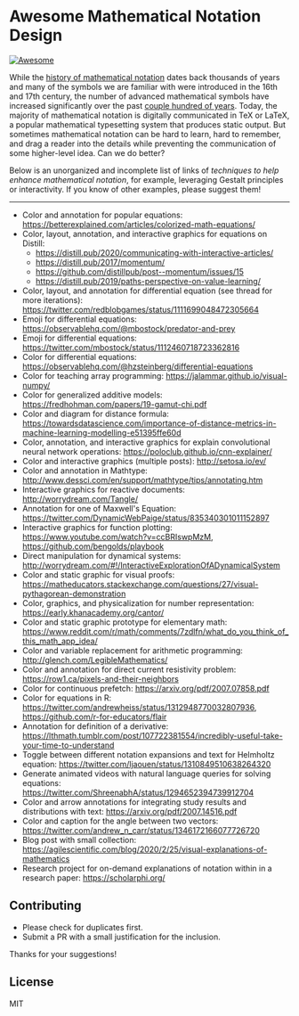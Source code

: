 # Awesome Mathematical Notation Design

[![Awesome](https://awesome.re/badge.svg)](https://awesome.re)

While the [history of mathematical notation](https://en.wikipedia.org/wiki/History_of_mathematical_notation) dates back thousands of years and many of the symbols we are familiar with were introduced in the 16th and 17th century, the number of advanced mathematical symbols have increased significantly over the past [couple hundred of years](https://en.wikipedia.org/wiki/History_of_mathematical_notation#Symbolic_stage).
Today, the majority of mathematical notation is digitally communicated in TeX or LaTeX, a popular mathematical typesetting system that produces static output.
But sometimes mathematical notation can be hard to learn, hard to remember, and drag a reader into the details while preventing the communication of some higher-level idea. Can we do better?

Below is an unorganized and incomplete list of links of *techniques to help enhance mathematical notation*, for example, leveraging Gestalt principles or interactivity. If you know of other examples, please suggest them!

***

* Color and annotation for popular equations: https://betterexplained.com/articles/colorized-math-equations/
* Color, layout, annotation, and interactive graphics for equations on Distill:
    * https://distill.pub/2020/communicating-with-interactive-articles/
    * https://distill.pub/2017/momentum/
    * https://github.com/distillpub/post--momentum/issues/15
    * https://distill.pub/2019/paths-perspective-on-value-learning/
* Color, layout, and annotation for differential equation (see thread for more iterations): https://twitter.com/redblobgames/status/1111699048472305664
* Emoji for differential equations: https://observablehq.com/@mbostock/predator-and-prey
* Emoji for differential equations: https://twitter.com/mbostock/status/1112460718723362816
* Color for differential equations: https://observablehq.com/@hzsteinberg/differential-equations
* Color for teaching array programming: https://jalammar.github.io/visual-numpy/
* Color for generalized additive models: https://fredhohman.com/papers/19-gamut-chi.pdf
* Color and diagram for distance formula: https://towardsdatascience.com/importance-of-distance-metrics-in-machine-learning-modelling-e51395ffe60d
* Color, annotation, and interactive graphics for explain convolutional neural network operations: https://poloclub.github.io/cnn-explainer/
* Color and interactive graphics (multiple posts): http://setosa.io/ev/
* Color and annotation in Mathtype: http://www.dessci.com/en/support/mathtype/tips/annotating.htm
* Interactive graphics for reactive documents: http://worrydream.com/Tangle/
* Annotation for one of Maxwell's Equation: https://twitter.com/DynamicWebPaige/status/835340301011152897
* Interactive graphics for function plotting: https://www.youtube.com/watch?v=ccBRIswpMzM, https://github.com/bengolds/playbook
* Direct manipulation for dynamical systems: http://worrydream.com/#!/InteractiveExplorationOfADynamicalSystem
* Color and static graphic for visual proofs: https://matheducators.stackexchange.com/questions/27/visual-pythagorean-demonstration
* Color, graphics, and physicalization for number representation: https://early.khanacademy.org/cantor/
* Color and static graphic prototype for elementary math: https://www.reddit.com/r/math/comments/7zdlfn/what_do_you_think_of_this_math_app_idea/
* Color and variable replacement for arithmetic programming: http://glench.com/LegibleMathematics/
* Color and annotation for direct current resistivity problem: https://row1.ca/pixels-and-their-neighbors
* Color for continuous prefetch: https://arxiv.org/pdf/2007.07858.pdf
* Color for equations in R: https://twitter.com/andrewheiss/status/1312948770032807936, https://github.com/r-for-educators/flair
* Annotation for definition of a derivative: https://lthmath.tumblr.com/post/107722381554/incredibly-useful-take-your-time-to-understand
* Toggle between different notation expansions and text for Helmholtz equation: https://twitter.com/ljaouen/status/1310849510638264320
* Generate animated videos with natural language queries for solving equations: https://twitter.com/ShreenabhA/status/1294652394739912704
* Color and arrow annotations for integrating study results and distributions with text: https://arxiv.org/pdf/2007.14516.pdf
* Color and caption for the angle between two vectors: https://twitter.com/andrew_n_carr/status/1346172166077726720
* Blog post with small collection: https://agilescientific.com/blog/2020/2/25/visual-explanations-of-mathematics
* Research project for on-demand explanations of notation within in a research paper: https://scholarphi.org/


## Contributing
* Please check for duplicates first.
* Submit a PR with a small justification for the inclusion.

Thanks for your suggestions!


## License
MIT

